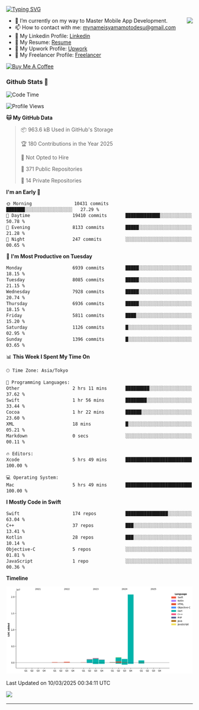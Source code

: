 
[![Typing SVG](https://readme-typing-svg.demolab.com/?lines=Thank+You+For+Visiting!!;You+Are+Welcome✨;I+am+Kyo+Yamamoto;Mobile+Developer)](https://git.io/typing-svg)
<p>
<img align="right" src="https://media.giphy.com/media/26ufdb3cYKwbRtYVW/giphy.gif" style="max-width:100%;" height="150px">

- 🌱 I’m currently on my way to Master Mobile App Development.
- 📫 How to contact with me: mynameisyamamotodesu@gmail.com
- 🔗 My Linkedin Profile: [Linkedin](https://www.linkedin.com/in/kyo-yamamoto-a2ab50239)
- 🔗 My Resume: [Resume](https://www.kickresume.com/cv/rNok4e/)
- 🔗 My Upwork Profile: [Upwork](https://www.upwork.com/freelancers/~01aa9115102bb4af25)
- 🔗 My Freelancer Profile: [Freelancer](https://www.freelancer.com/u/yamamotodesu)

<a href="https://www.buymeacoffee.com/kyoyamamoto" target="_blank"><img src="https://cdn.buymeacoffee.com/buttons/default-orange.png" alt="Buy Me A Coffee" height="41" width="174"></a>

### Github Stats 🥇 
<!--START_SECTION:waka-->
![Code Time](http://img.shields.io/badge/Code%20Time-1%2C069%20hrs%2016%20mins-blue)

![Profile Views](http://img.shields.io/badge/Profile%20Views-1-blue)

**🐱 My GitHub Data** 

> 📦 963.6 kB Used in GitHub's Storage 
 > 
> 🏆 180 Contributions in the Year 2025
 > 
> 🚫 Not Opted to Hire
 > 
> 📜 371 Public Repositories 
 > 
> 🔑 14 Private Repositories 
 > 
**I'm an Early 🐤** 

```text
🌞 Morning                10431 commits       ███████░░░░░░░░░░░░░░░░░░   27.29 % 
🌆 Daytime                19410 commits       █████████████░░░░░░░░░░░░   50.78 % 
🌃 Evening                8133 commits        █████░░░░░░░░░░░░░░░░░░░░   21.28 % 
🌙 Night                  247 commits         ░░░░░░░░░░░░░░░░░░░░░░░░░   00.65 % 
```
📅 **I'm Most Productive on Tuesday** 

```text
Monday                   6939 commits        █████░░░░░░░░░░░░░░░░░░░░   18.15 % 
Tuesday                  8085 commits        █████░░░░░░░░░░░░░░░░░░░░   21.15 % 
Wednesday                7928 commits        █████░░░░░░░░░░░░░░░░░░░░   20.74 % 
Thursday                 6936 commits        █████░░░░░░░░░░░░░░░░░░░░   18.15 % 
Friday                   5811 commits        ████░░░░░░░░░░░░░░░░░░░░░   15.20 % 
Saturday                 1126 commits        █░░░░░░░░░░░░░░░░░░░░░░░░   02.95 % 
Sunday                   1396 commits        █░░░░░░░░░░░░░░░░░░░░░░░░   03.65 % 
```


📊 **This Week I Spent My Time On** 

```text
🕑︎ Time Zone: Asia/Tokyo

💬 Programming Languages: 
Other                    2 hrs 11 mins       █████████░░░░░░░░░░░░░░░░   37.62 % 
Swift                    1 hr 56 mins        ████████░░░░░░░░░░░░░░░░░   33.44 % 
Cocoa                    1 hr 22 mins        ██████░░░░░░░░░░░░░░░░░░░   23.60 % 
XML                      18 mins             █░░░░░░░░░░░░░░░░░░░░░░░░   05.21 % 
Markdown                 0 secs              ░░░░░░░░░░░░░░░░░░░░░░░░░   00.11 % 

🔥 Editors: 
Xcode                    5 hrs 49 mins       █████████████████████████   100.00 % 

💻 Operating System: 
Mac                      5 hrs 49 mins       █████████████████████████   100.00 % 
```

**I Mostly Code in Swift** 

```text
Swift                    174 repos           ████████████████░░░░░░░░░   63.04 % 
C++                      37 repos            ███░░░░░░░░░░░░░░░░░░░░░░   13.41 % 
Kotlin                   28 repos            ███░░░░░░░░░░░░░░░░░░░░░░   10.14 % 
Objective-C              5 repos             ░░░░░░░░░░░░░░░░░░░░░░░░░   01.81 % 
JavaScript               1 repo              ░░░░░░░░░░░░░░░░░░░░░░░░░   00.36 % 
```



**Timeline**

![Lines of Code chart](https://raw.githubusercontent.com/YamamotoDesu/YamamotoDesu/main/assets/bar_graph.png)


 Last Updated on 10/03/2025 00:34:11 UTC
<!--END_SECTION:waka-->

![](https://github-profile-summary-cards.vercel.app/api/cards/profile-details?username=YamamotoDesu&theme=vue)

----
